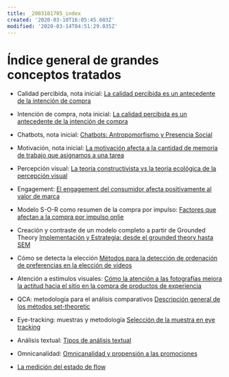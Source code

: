 ```yaml
---
title: _2003101705_index
created: '2020-03-10T16:05:45.603Z'
modified: '2020-03-14T04:51:29.035Z'
---
```


# Índice general de grandes conceptos tratados

- Calidad percibida, nota inicial: [La calidad percibida es un antecedente de la intención de compra](2003090859_calidad_percibida_intencion_compra.md)

- Intención de compra, nota inicial: [La calidad percibida es un antecedente de la intención de compra](2003090859_calidad_percibida_intencion_compra.md)

- Chatbots, nota inicial: [Chatbots: Antropomorfismo y Presencia Social](2003241127_chatbotsycustomercompliance.md)

- Motivación, nota inicial: [La motivación afecta a la cantidad de memoria de trabajo que asignamos a una tarea](2003101738_motivacion_memoriatrabajo.md)

- Percepción visual: [La teoría constructivista vs la teoría ecológica de la percepción visual](2003161131_unificacion_percepcion_ecologia_construccion.md)

- Engagement: [El engagement del consumidor afecta positivamente al valor de marca](2003170754_engagement_brandequity.md)

- Modelo S-O-R como resumen de la compra por impulso: [Factores que afectan a la compra por impulso onlie](2003190944_compra_por_impulso_online.md)

- Creación y contraste de un modelo completo a partir de Grounded Theory [Implementación y Estrategia: desde el grounded theory hasta SEM](2003191208_creacion_modelo_grounded_theory.md)

- Cómo se detecta la elección [Métodos para la detección de ordenación de preferencias en la elección de videos](2003200720_revelar_preferencia_porestimulos.md)

- Atención a estímulos visuales: [Cómo la atención a las fotografías mejora la actitud hacia el sitio en la compra de productos de experiencia](2003210809_atencionfotos_productosexperiencia.md)

- QCA: metodología para el análisis comparativos [Descripción general de los métodos set-theoretic](2003212003_set_theoretic_methods.md)

- Eye-tracking: muestras y metodología [Selección de la muestra en eye tracking](2003230740_muestras_eyetracking.md)

- Análisis textual: [Tipos de análisis textual](2003250920_textual_analysis.md)

- Omnicanalidad: [Omnicanalidad y propensión a las promociones](2003251146_omnicanalidadypropension_promocion.md)

- [La medición del estado de flow](2003291853_escala_de_flow.md)